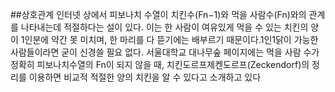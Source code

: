 ##상호관계
인터넷 상에서 피보나치 수열이 치킨수(Fn−1)와 먹을 사람수(Fn)와의 관계를 나타내는데 적절하다는 설이 있다. 이는 한 사람이 여유있게 먹을 수 있는 치킨의 양이 1인분에 약간 못 미치며, 한 마리를 다 뜯기에는 배부르기 때문이다.1인1닭이 가능한 사람들이라면 굳이 신경쓸 필요 없다.
서울대학교 대나무숲 페이지에는 먹을 사람 수가 정확히 피보나치수열의 Fn이 되지 않을 때, 치킨도르프제켄도르프(Zeckendorf)의 정리를 이용하면 비교적 적절한 양의 치킨을 알 수 있다고 소개하고 있다
